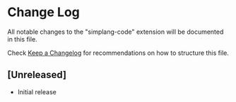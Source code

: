 # Change Log

All notable changes to the "simplang-code" extension will be documented in this file.

Check [Keep a Changelog](http://keepachangelog.com/) for recommendations on how to structure this file.

## [Unreleased]

- Initial release